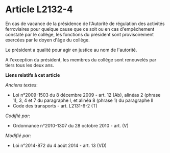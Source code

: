 # Article L2132-4

En cas de vacance de la présidence de l'Autorité de régulation des activités ferroviaires pour quelque cause que ce soit ou
en cas d'empêchement constaté par le collège, les fonctions du président sont provisoirement exercées par le doyen d'âge du
collège.

Le président a qualité pour agir en justice au nom de l'autorité.

A l'exception du président, les membres du collège sont renouvelés par tiers tous les deux ans.

**Liens relatifs à cet article**

_Anciens textes_:

  - Loi n°2009-1503 du 8 décembre 2009 - art. 12 (Ab), alinéas 2 (phrase 1), 3, 4 et 7 du paragraphe I, et alinéa 8 (phrase 1) du paragraphe II
  - Code des transports - art. L2131-6-2 (T)

_Codifié par_:

  - Ordonnance n°2010-1307 du 28 octobre 2010 - art. (V)

_Modifié par_:

  - Loi n°2014-872 du 4 août 2014 - art. 13 (VD)
